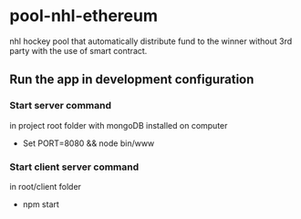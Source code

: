 # pool-nhl-ethereum

nhl hockey pool that automatically distribute fund to the winner without 3rd party with the use of smart contract.

## Run the app in development configuration
### Start server command

in project root folder with mongoDB installed on computer

- Set PORT=8080 && node bin/www

### Start client server command

in root/client folder

- npm start 
